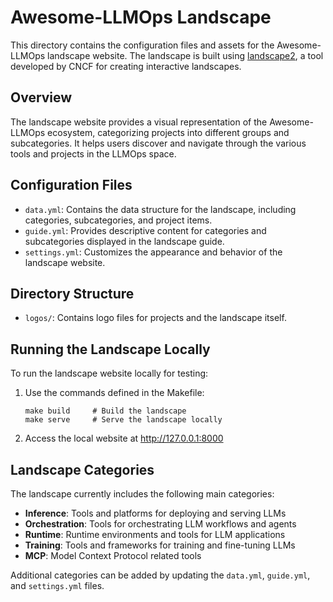 # Awesome-LLMOps Landscape

This directory contains the configuration files and assets for the Awesome-LLMOps landscape website. The landscape is built using [landscape2](https://github.com/cncf/landscape2), a tool developed by CNCF for creating interactive landscapes.

## Overview

The landscape website provides a visual representation of the Awesome-LLMOps ecosystem, categorizing projects into different groups and subcategories. It helps users discover and navigate through the various tools and projects in the LLMOps space.

## Configuration Files

- `data.yml`: Contains the data structure for the landscape, including categories, subcategories, and project items.
- `guide.yml`: Provides descriptive content for categories and subcategories displayed in the landscape guide.
- `settings.yml`: Customizes the appearance and behavior of the landscape website.

## Directory Structure

- `logos/`: Contains logo files for projects and the landscape itself.

## Running the Landscape Locally

To run the landscape website locally for testing:

1. Use the commands defined in the Makefile:
   ```
   make build     # Build the landscape
   make serve     # Serve the landscape locally
   ```

2. Access the local website at http://127.0.0.1:8000

## Landscape Categories

The landscape currently includes the following main categories:

- **Inference**: Tools and platforms for deploying and serving LLMs
- **Orchestration**: Tools for orchestrating LLM workflows and agents
- **Runtime**: Runtime environments and tools for LLM applications
- **Training**: Tools and frameworks for training and fine-tuning LLMs
- **MCP**: Model Context Protocol related tools

Additional categories can be added by updating the `data.yml`, `guide.yml`, and `settings.yml` files.
